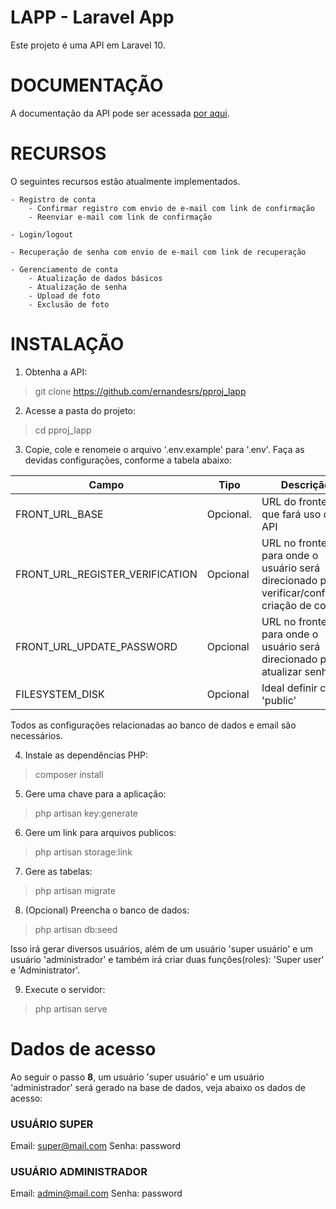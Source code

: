 # LAPP - Laravel App
Este projeto é uma API em Laravel 10.

# DOCUMENTAÇÃO
A documentação da API pode ser acessada [por aqui](https://documenter.getpostman.com/view/15369452/2s9YR57vX9).

# RECURSOS
O seguintes recursos estão atualmente implementados.

    - Registro de conta
        - Confirmar registro com envio de e-mail com link de confirmação
        - Reenviar e-mail com link de confirmação

    - Login/logout

    - Recuperação de senha com envio de e-mail com link de recuperação

    - Gerenciamento de conta
        - Atualização de dados básicos
        - Atualização de senha
        - Upload de foto
        - Exclusão de foto

# INSTALAÇÃO
1. Obtenha a API:
> git clone https://github.com/ernandesrs/pproj_lapp

2. Acesse a pasta do projeto:
> cd pproj_lapp

3. Copie, cole e renomeie o arquivo '.env.example' para '.env'.
Faça as devidas configurações, conforme a tabela abaixo:

| Campo | Tipo | Descrição |
| --- | --- | --- |
| FRONT_URL_BASE | Opcional. | URL do frontend que fará uso da API |
| FRONT_URL_REGISTER_VERIFICATION | Opcional | URL no frontend para onde o usuário será direcionado para verificar/confirmar criação de conta |
| FRONT_URL_UPDATE_PASSWORD | Opcional | URL no frontend para onde o usuário será direcionado para atualizar senha |
| FILESYSTEM_DISK | Opcional | Ideal definir como 'public' |

Todos as configurações relacionadas ao banco de dados e email são necessários.

4. Instale as dependências PHP:
> composer install

5. Gere uma chave para a aplicação:
> php artisan key:generate

6. Gere um link para arquivos publicos:
> php artisan storage:link

7. Gere as tabelas:
> php artisan migrate

8. (Opcional) Preencha o banco de dados:
> php artisan db:seed

Isso irá gerar diversos usuários, além de um usuário 'super usuário' e um usuário 'administrador' e também irá criar duas funções(roles): 'Super user' e 'Administrator'.

9. Execute o servidor:
> php artisan serve

# Dados de acesso
Ao seguir o passo <b>8</b>, um usuário 'super usuário' e um usuário 'administrador' será gerado na base de dados, veja abaixo os dados de acesso:

### USUÁRIO SUPER
Email: super@mail.com
Senha: password

### USUÁRIO ADMINISTRADOR
Email: admin@mail.com
Senha: password